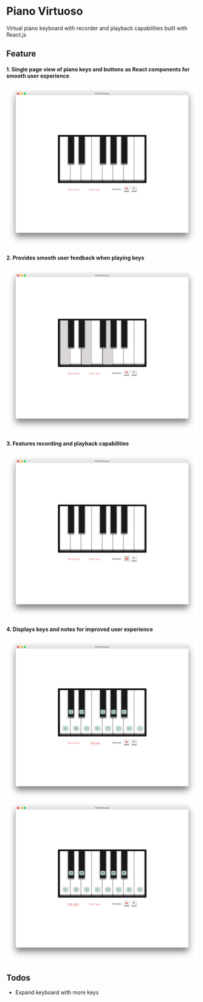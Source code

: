 # Piano Virtuoso

Virtual piano keyboard with recorder and playback capabilities built with React.js

## Feature

#### 1. Single page view of piano keys and buttons as React components for smooth user experience
![base-view]

#### 2. Provides smooth user feedback when playing keys
![playing]

#### 3. Features recording and playback capabilities
![recording]

#### 4. Displays keys and notes for improved user experience
![keys-display]
![notes-display]

[base-view]: ./screenshots/base-view.png
[playing]: ./screenshots/playing.png
[recording]: ./screenshots/recording.png
[keys-display]: ./screenshots/keys-display.png
[notes-display]: ./screenshots/notes-display.png

## Todos
* Expand keyboard with more keys
